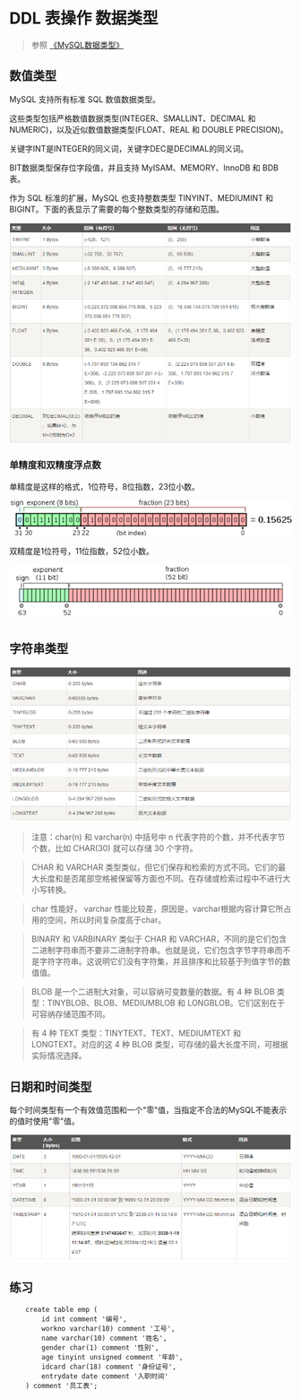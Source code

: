 # DDL 表操作 数据类型


> 参照 [《MySQL数据类型》](https://www.runoob.com/mysql/mysql-data-types.html)


## 数值类型

MySQL 支持所有标准 SQL 数值数据类型。

这些类型包括严格数值数据类型(INTEGER、SMALLINT、DECIMAL 和 NUMERIC)，以及近似数值数据类型(FLOAT、REAL 和 DOUBLE PRECISION)。

关键字INT是INTEGER的同义词，关键字DEC是DECIMAL的同义词。

BIT数据类型保存位字段值，并且支持 MyISAM、MEMORY、InnoDB 和 BDB表。

作为 SQL 标准的扩展，MySQL 也支持整数类型 TINYINT、MEDIUMINT 和 BIGINT。下面的表显示了需要的每个整数类型的存储和范围。

![MySQL数值类型](/images/MySQL%E6%95%B0%E5%80%BC%E7%B1%BB%E5%9E%8B.png)


### 单精度和双精度浮点数

单精度是这样的格式，1位符号，8位指数，23位小数。

![单精度浮点数](/images/%E5%8D%95%E7%B2%BE%E5%BA%A6%E6%B5%AE%E7%82%B9%E6%95%B0.png)

双精度是1位符号，11位指数，52位小数。

![双精度浮点数](/images/%E5%8F%8C%E7%B2%BE%E5%BA%A6%E6%B5%AE%E7%82%B9%E6%95%B0.png)



## 字符串类型

![MySQL字符串类型](/images/MySQL%E5%AD%97%E7%AC%A6%E4%B8%B2%E7%B1%BB%E5%9E%8B.png)


> 注意：char(n) 和 varchar(n) 中括号中 n 代表字符的个数，并不代表字节个数，比如 CHAR(30) 就可以存储 30 个字符。

> CHAR 和 VARCHAR 类型类似，但它们保存和检索的方式不同。它们的最大长度和是否尾部空格被保留等方面也不同。在存储或检索过程中不进行大小写转换。

> char 性能好， varchar 性能比较差，原因是，varchar根据内容计算它所占用的空间，所以时间复杂度高于char。

> BINARY 和 VARBINARY 类似于 CHAR 和 VARCHAR，不同的是它们包含二进制字符串而不要非二进制字符串。也就是说，它们包含字节字符串而不是字符字符串。这说明它们没有字符集，并且排序和比较基于列值字节的数值值。

> BLOB 是一个二进制大对象，可以容纳可变数量的数据。有 4 种 BLOB 类型：TINYBLOB、BLOB、MEDIUMBLOB 和 LONGBLOB。它们区别在于可容纳存储范围不同。

> 有 4 种 TEXT 类型：TINYTEXT、TEXT、MEDIUMTEXT 和 LONGTEXT。对应的这 4 种 BLOB 类型，可存储的最大长度不同，可根据实际情况选择。



## 日期和时间类型

每个时间类型有一个有效值范围和一个"零"值，当指定不合法的MySQL不能表示的值时使用"零"值。

![MySQL日期和时间类型](/images/MySQL%E6%97%A5%E6%9C%9F%E5%92%8C%E6%97%B6%E9%97%B4%E7%B1%BB%E5%9E%8B.png)



## 练习

        create table emp (
            id int comment '编号',
            workno varchar(10) comment '工号',
            name varchar(10) comment '姓名',
            gender char(1) comment '性别',
            age tinyint unsigned comment '年龄',
            idcard char(18) comment '身份证号',
            entrydate date comment '入职时间'
        ) comment '员工表';
